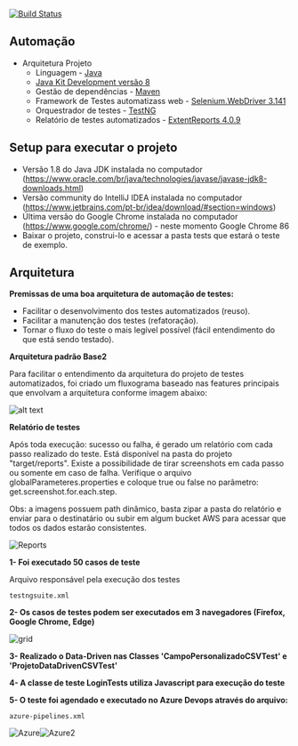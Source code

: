 
[![Build Status](https://dev.azure.com/saymonoliveira/Templates%20Pipelines/_apis/build/status/Templates%20Pipelines-Maven-CI?branchName=headless)](https://dev.azure.com/saymonoliveira/Templates%20Pipelines/_build/latest?definitionId=2&branchName=headless)


## Automação

- Arquitetura Projeto
	- Linguagem	- [Java](https://www.java.com/pt-BR// "Java")
	- [Java Kit Development versão 8](https://www.oracle.com/br/java/technologies/javase/javase-jdk8-downloads.html)
	- Gestão de dependências - [Maven](https://maven.apache.org)
	- Framework de Testes automatizass web - [Selenium.WebDriver 3.141](https://www.seleniumhq.org/download/ "Selenium.WebDriver") 
	- Orquestrador de testes - [TestNG](https://testng.org/doc/ "TestNG")
	- Relatório de testes automatizados - [ExtentReports 4.0.9](http://www.extentreports.com/docs/versions/4/java/index.html "ExtentReports 4.0.9")

## Setup para executar o projeto

- Versão 1.8 do Java JDK instalada no computador (https://www.oracle.com/br/java/technologies/javase/javase-jdk8-downloads.html)
- Versão community do IntelliJ IDEA instalada no computador (https://www.jetbrains.com/pt-br/idea/download/#section=windows)
- Última versão do Google Chrome instalada no computador (https://www.google.com/chrome/) - neste momento Google Chrome 86
- Baixar o projeto, construi-lo e acessar a pasta tests que estará o teste de exemplo.

## Arquitetura

**Premissas de uma boa arquitetura de automação de testes:**
*  Facilitar o desenvolvimento dos testes automatizados (reuso).
*  Facilitar a manutenção dos testes (refatoração).
*  Tornar o fluxo do teste o mais legível possível (fácil entendimento do que está sendo testado).

**Arquitetura padrão Base2**

Para facilitar o entendimento da arquitetura do projeto de testes automatizados, foi criado um fluxograma baseado nas features principais que envolvam a arquitetura conforme imagem abaixo:

![alt text](https://i.imgur.com/wexOWJF.png)



**Relatório de testes**

Após toda execução: sucesso ou falha, é gerado um relatório com cada passo realizado do teste. Está disponível na pasta do projeto "target/reports". Existe a possibilidade de tirar screenshots em cada passo ou somente em caso de falha. Verifique o arquivo globalParameteres.properties e coloque true ou false no parâmetro: get.screenshot.for.each.step.

Obs: a imagens possuem path dinâmico, basta zipar a pasta do relatório e enviar para o destinatário ou subir em algum bucket AWS para acessar que todos os dados estarão consistentes. 

![Reports](https://user-images.githubusercontent.com/18040044/169714414-2d2e67d0-b942-4875-b31b-a31e583ec324.png)



**1- Foi executado 50 casos de teste**

Arquivo responsável pela execução dos testes

```
testngsuite.xml
```

**2- Os casos de testes podem ser executados em 3 navegadores (Firefox, Google Chrome, Edge)**

![grid](https://user-images.githubusercontent.com/18040044/169714405-5be91a62-3d4f-45ff-8418-4bf02e40b166.png)


**3- Realizado o Data-Driven nas Classes 'CampoPersonalizadoCSVTest' e 'ProjetoDataDrivenCSVTest'**

**4- A classe de teste LoginTests utiliza Javascript para execução do teste**

**5- O teste foi agendado e executado no Azure Devops através do arquivo:**

```
azure-pipelines.xml
```
![Azure](https://user-images.githubusercontent.com/18040044/169714352-87f5b1db-41e3-47b0-915b-313660e6c2c3.png)![Azure2](https://user-images.githubusercontent.com/18040044/169714383-5375b4d9-7047-4132-9d2e-2289d0d0cb6e.png)

